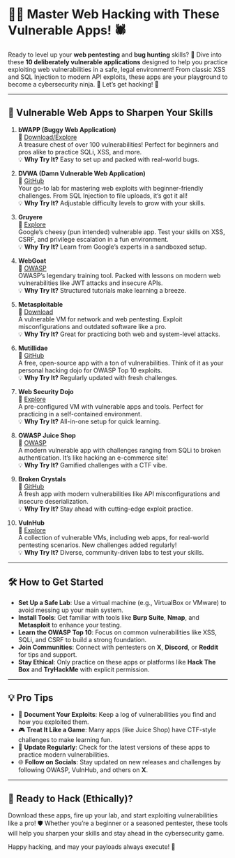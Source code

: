 # 🕵️‍♂️ Master Web Hacking with These Vulnerable Apps! 🕷️

Ready to level up your **web pentesting** and **bug hunting** skills? 🐞 Dive into these **10 deliberately vulnerable applications** designed to help you practice exploiting web vulnerabilities in a safe, legal environment! From classic XSS and SQL Injection to modern API exploits, these apps are your playground to become a cybersecurity ninja. 🥷 Let’s get hacking! 🚀

---

## 🎯 Vulnerable Web Apps to Sharpen Your Skills

1. **bWAPP (Buggy Web Application)**  
   🔗 [Download/Explore](http://itsecgames.com)  
   A treasure chest of over 100 vulnerabilities! Perfect for beginners and pros alike to practice SQLi, XSS, and more.  
   💡 **Why Try It?** Easy to set up and packed with real-world bugs.

2. **DVWA (Damn Vulnerable Web Application)**  
   🔗 [GitHub](http://github.com/digininja/DVWA)  
   Your go-to lab for mastering web exploits with beginner-friendly challenges. From SQL Injection to file uploads, it’s got it all!  
   💡 **Why Try It?** Adjustable difficulty levels to grow with your skills.

3. **Gruyere**  
   🔗 [Explore](http://google-gruyere.appspot.com)  
   Google’s cheesy (pun intended) vulnerable app. Test your skills on XSS, CSRF, and privilege escalation in a fun environment.  
   💡 **Why Try It?** Learn from Google’s experts in a sandboxed setup.

4. **WebGoat**  
   🔗 [OWASP](https://owasp.org/www-project-webgoat/)  
   OWASP’s legendary training tool. Packed with lessons on modern web vulnerabilities like JWT attacks and insecure APIs.  
   💡 **Why Try It?** Structured tutorials make learning a breeze.

5. **Metasploitable**  
   🔗 [Download](https://sourceforge.net/projects/metasploitable/files/Metasploitable2/)  
   A vulnerable VM for network and web pentesting. Exploit misconfigurations and outdated software like a pro.  
   💡 **Why Try It?** Great for practicing both web and system-level attacks.

6. **Mutillidae**  
   🔗 [GitHub](https://github.com/webpwnized/mutillidae)  
   A free, open-source app with a ton of vulnerabilities. Think of it as your personal hacking dojo for OWASP Top 10 exploits.  
   💡 **Why Try It?** Regularly updated with fresh challenges.

7. **Web Security Dojo**  
   🔗 [Explore](https://www.mavensecurity.com/resources/web-security-dojo)  
   A pre-configured VM with vulnerable apps and tools. Perfect for practicing in a self-contained environment.  
   💡 **Why Try It?** All-in-one setup for quick learning.

8. **OWASP Juice Shop**  
   🔗 [OWASP](https://owasp.org/www-project-juice-shop/)  
   A modern vulnerable app with challenges ranging from SQLi to broken authentication. It’s like hacking an e-commerce site!  
   💡 **Why Try It?** Gamified challenges with a CTF vibe.

9. **Broken Crystals**  
   🔗 [GitHub](https://github.com/NeuraLegion/brokencrystals)  
   A fresh app with modern vulnerabilities like API misconfigurations and insecure deserialization.  
   💡 **Why Try It?** Stay ahead with cutting-edge exploit practice.

10. **VulnHub**  
    🔗 [Explore](https://www.vulnhub.com/)  
    A collection of vulnerable VMs, including web apps, for real-world pentesting scenarios. New challenges added regularly!  
    💡 **Why Try It?** Diverse, community-driven labs to test your skills.

---

## 🛠️ How to Get Started
- **Set Up a Safe Lab**: Use a virtual machine (e.g., VirtualBox or VMware) to avoid messing up your main system.  
- **Install Tools**: Get familiar with tools like **Burp Suite**, **Nmap**, and **Metasploit** to enhance your testing.  
- **Learn the OWASP Top 10**: Focus on common vulnerabilities like XSS, SQLi, and CSRF to build a strong foundation.  
- **Join Communities**: Connect with pentesters on **X**, **Discord**, or **Reddit** for tips and support.  
- **Stay Ethical**: Only practice on these apps or platforms like **Hack The Box** and **TryHackMe** with explicit permission.

---

## 💡 Pro Tips
- 📝 **Document Your Exploits**: Keep a log of vulnerabilities you find and how you exploited them.  
- 🎮 **Treat It Like a Game**: Many apps (like Juice Shop) have CTF-style challenges to make learning fun.  
- 🔄 **Update Regularly**: Check for the latest versions of these apps to practice modern vulnerabilities.  
- 🌐 **Follow on Socials**: Stay updated on new releases and challenges by following OWASP, VulnHub, and others on **X**.

---

## 🚀 Ready to Hack (Ethically)?  
Download these apps, fire up your lab, and start exploiting vulnerabilities like a pro! 🛡️ Whether you’re a beginner or a seasoned pentester, these tools will help you sharpen your skills and stay ahead in the cybersecurity game.  

Happy hacking, and may your payloads always execute! 🎯
